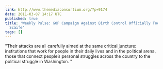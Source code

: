 ```yaml
---
link: http://www.themediaconsortium.org/?p=9174
date: 2011-03-07 14:17 UTC
published: true
title: 'Weekly Pulse: GOP Campaign Against Birth Control Officially Too Crazy for
  Scaife'
tags: []
---
```


"Their attacks are all carefully aimed at the same critical juncture: institutions that work for people in their daily lives and in the political arena, those that connect people’s personal struggles across the country to the political struggle in Washington. "
